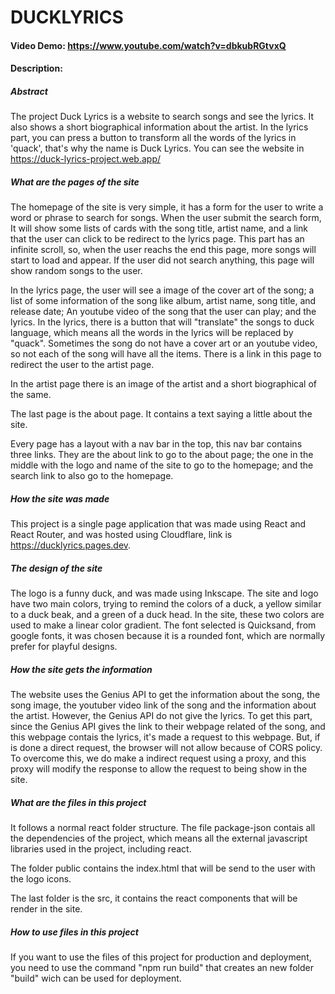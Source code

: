 # DUCKLYRICS
#### Video Demo: https://www.youtube.com/watch?v=dbkubRGtvxQ
#### Description:

#####  Abstract
The project Duck Lyrics is a website to search songs and see the lyrics. It also shows a short biographical information about the artist. In the lyrics part, you can press a button to transform all the words of the lyrics in 'quack', that's why the name is Duck Lyrics. You can see the website in https://duck-lyrics-project.web.app/

##### What are the pages of the site
The homepage of the site is very simple, it has a form for the user to write a word or phrase to search for songs. When the user submit the search form, It will show some lists of cards with the song title, artist name, and a link that the user can click to be redirect to the lyrics page. This part has an infinite scroll, so, when the user reachs the end this page, more songs will start to load and appear. If the user did not search anything, this page will show random songs to the user.

In the lyrics page, the user will see a image of the cover art of the song; a list of some information of the song like album, artist name, song title, and release date; An youtube video of the song that the user can play; and the lyrics. In the lyrics, there is a button that will "translate" the songs to duck language, which means all the words in the lyrics will be replaced by "quack". Sometimes the song do not have a cover art or an youtube video, so not each of the song will have all the items. There is a link in this page to redirect the user to the artist page.

In the artist page there is an image of the artist and a short biographical of the same.

The last page is the about page. It contains a text saying a little about the site.

Every page has a layout with a nav bar in the top, this nav bar contains three links. They are the about link to go to the about page; the one in the middle with the logo and name of the site to go to the homepage; and the search link to also go to the homepage. 


##### How the site was made
This project is a single page application that was made using React and React Router, and was hosted using Cloudflare, link is https://ducklyrics.pages.dev. 

##### The design of the site
The logo is a funny duck, and was made using Inkscape. The site and logo have two main colors, trying to remind the colors of a duck, a yellow similar to a duck beak, and a green of a duck head. In the site, these two colors are used to make a linear color gradient.  The font selected is Quicksand, from google fonts, it was chosen because it is a rounded font, which are normally prefer for playful designs.

##### How the site gets the information
The website uses the Genius API to get the information about the song, the song image, the youtuber video link of the song and the information about the artist. However, the Genius API do not give the lyrics. To get this part, since the Genius API gives the link to their webpage related of the song, and this webpage contais the lyrics, it's made a request to this webpage. But, if is done a direct request, the browser will not allow because of CORS policy. To overcome this, we do make a indirect request using a proxy, and this proxy will modify the response to allow the request to being show in the site.

##### What are the files in this project 
It follows a normal react folder structure. The file package-json contais all the dependencies of the project, which means all the external javascript libraries used in the project, including react. 

The folder public contains the index.html that will be send to the user with the logo icons. 

The last folder is the src, it contains the react components that will be render in the site.

##### How to use files in this project
If you want to use the files of this project for production and deployment, you need to use the command "npm run build" that creates an new folder "build" wich can be used for deployment.

